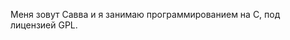 Меня зовут Савва и я занимаю программированием на C, под лицензией GPL.
<!---
OWLFok/OWLFok is a ✨ special ✨ repository because its `README.md` (this file) appears on your GitHub profile.
You can click the Preview link to take a look at your changes.
--->
